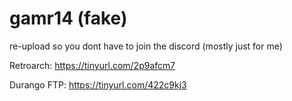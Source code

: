 # gamr14 (fake)
re-upload so you dont have to join the discord (mostly just for me)


Retroarch: https://tinyurl.com/2p9afcm7

Durango FTP: https://tinyurl.com/422c9kj3
